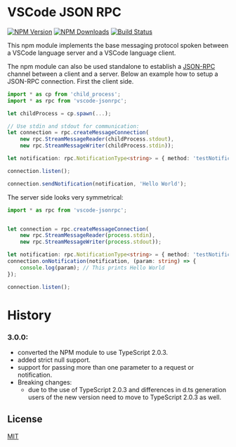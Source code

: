 # VSCode JSON RPC

[![NPM Version](https://img.shields.io/npm/v/vscode-jsonrpc.svg)](https://npmjs.org/package/vscode-jsonrpc)
[![NPM Downloads](https://img.shields.io/npm/dm/vscode-jsonrpc.svg)](https://npmjs.org/package/vscode-jsonrpc)
[![Build Status](https://travis-ci.org/Microsoft/vscode-languageserver-node.svg?branch=master)](https://travis-ci.org/Microsoft/vscode-languageserver-node)

This npm module implements the base messaging protocol spoken between a VSCode language server and a VSCode language client.

The npm module can also be used standalone to establish a [JSON-RPC](http://www.jsonrpc.org/) channel between
a client and a server. Below an example how to setup a JSON-RPC connection. First the client side.

```ts
import * as cp from 'child_process';
import * as rpc from 'vscode-jsonrpc';

let childProcess = cp.spawn(...);

// Use stdin and stdout for communication:
let connection = rpc.createMessageConnection(
	new rpc.StreamMessageReader(childProcess.stdout),
	new rpc.StreamMessageWriter(childProcess.stdin));

let notification: rpc.NotificationType<string> = { method: 'testNotification' };

connection.listen();

connection.sendNotification(notification, 'Hello World');
```

The server side looks very symmetrical:

```ts
import * as rpc from 'vscode-jsonrpc';


let connection = rpc.createMessageConnection(
	new rpc.StreamMessageReader(process.stdin),
	new rpc.StreamMessageWriter(process.stdout));

let notification: rpc.NotificationType<string> = { method: 'testNotification' };
connection.onNotification(notification, (param: string) => {
	console.log(param); // This prints Hello World
});

connection.listen();
```

# History

### 3.0.0:

- converted the NPM module to use TypeScript 2.0.3.
- added strict null support.
- support for passing more than one parameter to a request or notification.
- Breaking changes:
  - due to the use of TypeScript 2.0.3 and differences in d.ts generation users of the new version need to move to
    TypeScript 2.0.3 as well.

## License
[MIT](https://github.com/Microsoft/vscode-languageserver-node/blob/master/License.txt)